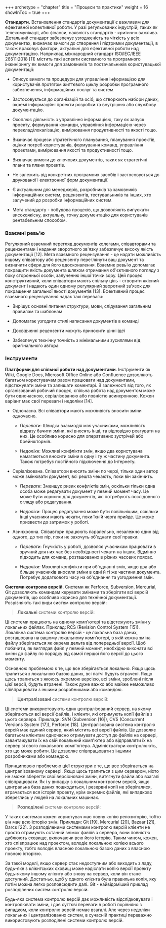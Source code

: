 +++
archetype = "chapter"
title = "Процеси та практики"
weight = 16
showInToc = true
+++

**Стандарти.** Встановлення стандартів документації є важливим для
ефективної колективної роботи. У разі регульованих індустрій, таких як
телекомунікації, або фінанси, наявність стандартів - критично важлива.
Детальний стандарт забезпечує узгодженість та чіткість у всіх
документах, визначає вимоги до створення і підтримки документації, в
також враховує фактори, актуальні для ефективної роботи над
документацією. Наприклад міжнародний стандарт ISO/IEC/IEEE 26511:2018
\[11\] містить такі аспекти системного та програмного інжинірингу як
вимоги для замовників та постачальників користувацької документації:

-   Описує вимоги та процедури для управління інформацією для
    користувачів протягом життєвого циклу розробки програмного
    забезпечення, інформаційних послуг та систем.

-   Застосовується до організацій та осіб, що створюють набори даних,
    окремі інформаційні проекти розробки та внутрішню або службову
    документацію.

-   Охоплює діяльність з управління інформацією, таку як запуск проекту,
    формування команди, управління інформацією через
    переклад/локалізацію, вимірювання продуктивності та якості тощо.

-   Визначає процеси стратегічного планування, планування проектів,
    оцінки потреб користувачів, формування команд, управління проектами,
    вимірювання якості та продуктивності тощо.

-   Визначає вимоги до ключових документів, таких як стратегічні плани
    та плани проектів.

-   Не залежить від конкретних програмних засобів і застосовується до
    друкованої і електронної форм документації.

-   Є актуальним для менеджерів, розробників та замовників інформаційних
    систем, рецензентів, тестувальників та інших, хто залучений до
    розробки інформаційних систем.

-   Мета стандарту - побудова процесів, що дозволяють випускати
    високоякісну, актуальну, точну документацію для користувачів
    рентабельним способом.

### **Взаємні ревьʼю**

Регулярний взаємний перегляд документів колегами, співавторами та
рецензентами і надання зворотного зв'язку забезпечує високу якість
документації \[12\]. Мета взаємного рецензування - це надати можливість
іншому співавтору або рецензенту переглянути ваш документ та визначити
сфери для його вдосконалення. Взаємне ревьʼю допомагає покращити якість
документа шляхом отримання об'єктивного погляду з боку сторонньої особи,
залученню іншої точки зору. Цей процес конструктивний, коли співавтори
мають спільну ціль - створити якісний документ і надають один одному
регулярний зворотний зв'язок для покращення загальної якості документів
\[13\]. Ефективний процес взаємного рецензування надає такі переваги:

-   Вирішує основні питання структури, мови, слідування загальним
    правилам та шаблонам

-   Допомагає узгодити стилі написання документів в команді

-   Досвідченні рецензенти можуть приносити цінні ідеї

-   Забезпечує технічну точність з мінімальними зусиллями від
    оригінального автора

### **Інструменти**

**Платформи для спільної роботи над документами**. Інструменти як Wiki,
Google Docs, Microsoft Office Online або Confluence дозволяють багатьом
користувачам разом працювати над документами, відстежувати зміни та
залишати коментарі. В залежності від того, як організований робочий
процес, спільна робота над документом може бути одночасною,
серіалізованою або повністю асинхронною. Кожен варіант має свої переваги
і недоліки \[14\].

-   Одночасна. Всі співавтори мають можливість вносити зміни одночасно.

    -   *Переваги*: Швидка взаємодія між учасниками, можливість відразу
        бачити зміни, які вносять інші, та відповідно реагувати на них.
        Це особливо корисно для оперативних зустрічей або брейнштормів.

    -   *Недоліки*: Можливі конфлікти змін, якщо два користувача
        намагаються вносити зміни в одну і ту ж частину документа. Також
        потребує постійного підключення до Інтернету.

-   Серіалізована. Співавтори вносять зміни по черзі, тільки один автор
    може змінювати документ, всі решта чекають, поки він закінчить.

    -   *Переваги*: Зменшує ризик конфліктів змін, оскільки тільки одна
        особа може редагувати документ у певний момент часу. Це може
        бути корисно для документів, які потребують послідовного огляду
        або редагування.

    -   *Недоліки*: Процес редагування може бути повільнішим, оскільки
        інші учасники мають чекати, поки їхній черга прийде. Це може
        призвести до затримок у роботі.

-   Асинхронна. Співавтори працюють паралельно, незалежно один від
    одного, до тих пір, поки не захочуть обʼєднати свої правки.

    -   *Переваги*: Гнучкість у роботі, дозволяє учасникам працювати в
        зручний для них час без необхідності чекати на інших. Відмінно
        підходить для команд, розташованих в різних часових поясах.

    -   *Недоліки*: Можливі конфлікти при об'єднанні змін, якщо два або
        більше учасників вносили зміни в одні й ті же частини документа.
        Потребує додаткового часу на об'єднання та узгодження змін.

**Системи контролю версій**. Системи як Perforce, Subversion, Mercurial,
Git дозволяють командам керувати змінами та зберігати всі версій
документів, що особливо корисно для технічної документації. Розрізняють
такі види систем контролю версій:

> **Локальні** системи контролю версій:

Ці системи працюють на одному комп'ютері та відстежують зміни у
локальних файлах. Приклад: RCS (Revision Control System \[15\]).
Локальна система контролю версій - це локальна база даних, розташована
на вашому локальному комп'ютері, в якій кожна зміна файлу зберігається
як окрема дельта від попередньої версії. Щоб побачити, як виглядав файл
у певний момент, необхідно виконати всі зміни до файлу по порядку від
самої першої його версії до цього моменту.

Основною проблемою є те, що все зберігається локально. Якщо щось
трапиться з локальною базою даних, всі патчі будуть втрачені. Якщо щось
трапиться з якоюсь окремою версією, всі зміни, зроблені після цієї
версії, будуть втрачені. Також дуже важко або майже неможливо
співпрацювати з іншими розробниками або командою.

> **Централізовані** системи контролю версій:

Ці системи використовують один централізований сервер, на якому
зберігаються всі версії файлів, і клієнти, які отримують копії файлів з
цього сервера. Приклади: SVN (Subversion \[16\]), CVS (Concurrent
Versions System \[17\]), Perforce \[18\]. Централізована система
контролю версій має єдиний сервер, який містить всі версії файлів. Це
дозволяє багатьом клієнтам одночасно отримувати доступ до файлів на
сервері, завантажувати їх на свій локальний комп'ютер або відправляти їх
на сервер зі свого локального комп'ютера. Адміністратори контролюють,
хто що може робити. Це дозволяє співпрацювати з іншими розробниками або
командою.

Принциповою проблемою цієї структури є те, що все зберігається на
централізованому сервері. Якщо щось трапиться з цим сервером, ніхто не
зможе зберегти свої версіоновані зміни, витягнути файли або взагалі
співпрацювати. Як і у випадку з локальним контролем версій, якщо
центральна база даних пошкодиться, і резервні копії не зберігалися,
втрачається вся історія проекту, крім окремих файлів, які випадково
збереглись у людей на локальних машинах.

> **Розподілені** системи контролю версій:

У таких системах кожен користувач має повну копію репозиторію, тобто він
має всю історію змін. Приклади: Git \[19\], Mercurial \[20\], Bazaar
\[21\], Darcs \[22\]. З розподіленими системами контролю версій клієнти
не просто отримують останній знімок файлів з сервера, вони повністю
дублюють сховище, включаючи всю його історію. Таким чином, кожен, хто
співпрацює над проектом, володіє локальною копією всього проекту, тобто
володіє власною локальною базою даних з власною повною історією.

За такої моделі, якщо сервер стає недоступним або виходить з ладу,
будь-яке з клієнтських сховищ може надіслати копію версії проекту
будь-якому іншому клієнту або знову на сервер, коли він стане доступний.
Достатньо, щоб у одного клієнта була правильна копія, яку потім можна
легко розповсюдити далі. Git - найвідоміший приклад розподілених систем
контролю версій.

Будь-яка система контролю версій дає можливість відслідковувати і
контролювати зміни, і дає суттєві переваги в роботі порівняно з
випадком, коли контролю версій немає взагалі. Але через недоліки
локальних і централізованих систем, в сучасній практиці переважно
використовують розподілені системи контролю версій.
